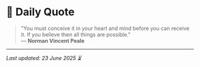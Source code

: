 # 📜 Daily Quote

> "You must conceive it in your heart and mind before you can receive it. If you believe then all things are possible."  
> — **Norman Vincent Peale**

---

_Last updated: 23 June 2025 ⏳_
